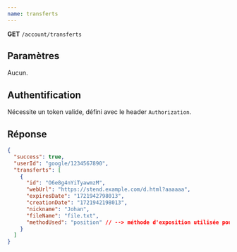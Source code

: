 ```yaml
---
name: transferts
---
```

**GET** `/account/transferts`

## Paramètres

Aucun.

## Authentification

Nécessite un token valide, défini avec le header `Authorization`.

## Réponse

```json
{
  "success": true,
  "userId": "google/1234567890",
  "transferts": [
    {
      "id": "O6e8g4nYiTyawmzM",
      "webUrl": "https://stend.example.com/d.html?aaaaaa",
      "expiresDate": "1721942798013",
      "creationDate": "1721942198013",
      "nickname": "Johan",
      "fileName": "file.txt",
      "methodUsed": "position" // --> méthode d'exposition utilisée pour déterminer ce transfert : account, position (À proximité), instanceAndIp
    }
  ]
}
```
